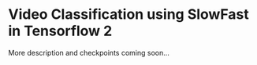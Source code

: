 # Video Classification using SlowFast in Tensorflow 2
More description and checkpoints coming soon...
